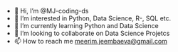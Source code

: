 - 👋 Hi, I’m @MJ-coding-ds
- 👀 I’m interested in Python, Data Science, R-, SQL etc. 
- 🌱 I’m currently learning Python and Data Science 
- 💞️ I’m looking to collaborate on Data Science Projetcs 
- 📫 How to reach me meerim.jeembaeva@gmail.com

<!---
MJ-coding-ds/MJ-coding-ds is a ✨ special ✨ repository because its `README.md` (this file) appears on your GitHub profile.
You can click the Preview link to take a look at your changes.
--->
